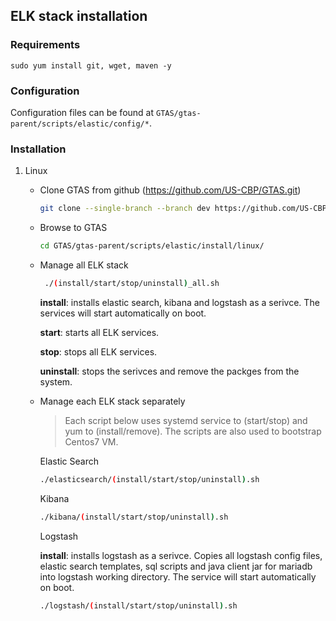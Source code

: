 ## ELK stack installation
### Requirements
    sudo yum install git, wget, maven -y
### Configuration

  Configuration files can be found at `GTAS/gtas-parent/scripts/elastic/config/*`. 

### Installation

1. Linux

    *  Clone GTAS from github (https://github.com/US-CBP/GTAS.git)

        ```bash
        git clone --single-branch --branch dev https://github.com/US-CBP/GTAS.git
        ```
    * Browse to GTAS
        ```bash
        cd GTAS/gtas-parent/scripts/elastic/install/linux/
        ```
    * Manage all ELK stack

        ```bash
         ./(install/start/stop/uninstall)_all.sh 
        ```

        **install**: installs elastic search, kibana and logstash as a serivce. The services will start automatically on boot.

        **start**: starts all ELK services.

        **stop**: stops all ELK services.

        **uninstall**: stops the serivces and remove the packges from the system.

    * Manage each ELK stack separately 

        > Each script below uses systemd service to (start/stop) and yum to (install/remove). The scripts are also used to bootstrap Centos7 VM.

        Elastic Search
        ```bash
        ./elasticsearch/(install/start/stop/uninstall).sh 
        ``` 
        Kibana
        ```bash
        ./kibana/(install/start/stop/uninstall).sh
        ```

        Logstash
        
        **install**: installs logstash as a serivce. Copies all  logstash config files, elastic search templates, sql scripts and java client jar for mariadb into logstash working directory. The service will start automatically on boot.

         ```bash
        ./logstash/(install/start/stop/uninstall).sh
        ```